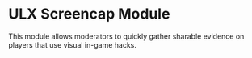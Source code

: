 # ULX Screencap Module
This module allows moderators to quickly gather sharable evidence on players that use visual in-game hacks.
